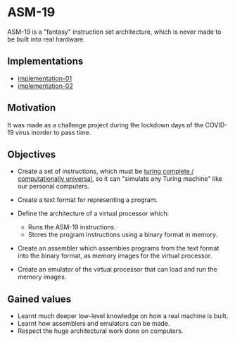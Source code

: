 
# ASM-19

ASM-19 is a "fantasy" instruction set architecture, which is never made to be built into real hardware.

## Implementations

- [implementation-01](https://github.com/Rami-Sabbagh/ASM-19/tree/implementation-01)
- [implementation-02](https://github.com/Rami-Sabbagh/ASM-19/tree/implementation-02) 

## Motivation

It was made as a challenge project during the lockdown days of the COVID-19 virus inorder to pass time.

## Objectives

- Create a set of instructions, which must be [turing complete / computationally universal](https://en.wikipedia.org/wiki/Turing_completeness), so it can "simulate any Turing machine" like our personal computers.

- Create a text format for representing a program.

- Define the architecture of a virtual processor which:

  - Runs the ASM-19 instructions.
  - Stores the program instructions using a binary format in memory.

- Create an assembler which assembles programs from the text format into the binary format, as memory images for the virtual processor.

- Create an emulator of the virtual processor that can load and run the memory images.

## Gained values

- Learnt much deeper low-level knowledge on how a real machine is built.
- Learnt how assemblers and emulators can be made.
- Respect the huge architectural work done on computers.
